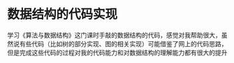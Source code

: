 # 数据结构的代码实现
学习《算法与数据结构》这门课时手敲的数据结构的代码，感觉对我帮助很大，虽然说有些代码（比如树的部分实现、图的相关实现）可能借鉴了网上的代码思路，但是完成这些代码的过程对我的代码能力和对数据结构的理解能力都有很大的提升
